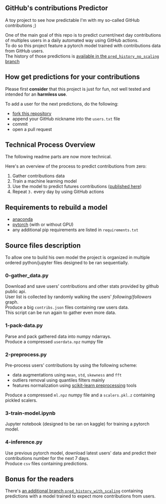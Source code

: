GitHub's contributions Predictor
-----------------
A toy project to see how predictable I'm with my so-called GitHub contributions ;)

One of the main goal of this repo is to predict current/next day contributions of multiples users in a daily automated way using GitHub actions.  
To do so this project feature a pytorch model trained with contributions data from GitHub users.  
The history of those predictions is [available in the `pred_history_no_scaling` branch](https://github.com/maxisoft/github-contributions-predictor/tree/pred_history_no_scaling)

## How get predictions for your contributions
Please first **consider** that this project is just for fun, not well tested and intended for an **harmless use**.

To add a user for the next predictions, do the following:
- [fork this repository](https://github.com/maxisoft/github-contributions-predictor/fork)
- append your GitHub nickname into the `users.txt` file
- commit
- open a pull request

## Technical Process Overview
The following readme parts are now more technical.   

Here's an overview of the process to predict contributions from zero:
1. Gather contributions data
2. Train a machine learning model
3. Use the model to predict futures contributions ([published here](https://github.com/maxisoft/github-contributions-predictor/tree/pred_history_no_scaling))
4. Repeat `3.` every day by using GitHub actions

## Requirements to rebuild a model
- [anaconda](https://www.anaconda.com/products/distribution)
- [pytorch](https://pytorch.org/get-started/locally/) (with or without GPU)
- any additional pip requirements are listed in `requirements.txt`


## Source files description
To allow one to build his own model the project is organized in multiple ordered python/jupyter files designed to be ran sequentially.

### 0-gather_data.py
Download and save users' contributions and other stats provided by github public api.  
User list is collected by randomly walking the users' *following*/*followers* graph.  
Produce a big `contribs.json` files containing raw users data.  
This script can be run again to gather even more data.

### 1-pack-data.py
Parse and pack gathered data into numpy ndarrays.  
Produce a compressed `userdata.npz` numpy file

### 2-preprocess.py
Pre-process users' contributions by using the following scheme:  
- data augmentations using `mean`, `std`, `skewness` and `fft`
- outliers removal using quantiles filters mainly
- features normalization using [scikit-learn preprocessing](https://scikit-learn.org/stable/modules/preprocessing.html) tools

Produce a compressed `ml.npz` numpy file and a `scalers.pkl.z` containing pickled scalers.

### 3-train-model.ipynb
Jupyter notebook (designed to be ran on kaggle) for training a pytorch model.

### 4-inference.py
Use previous pytorch model, download latest users' data and predict their contributions number for the next 7 days.  
Produce `csv` files containing predictions.


## Bonus for the readers
There's [an additional branch `pred_history_with_scaling`](https://github.com/maxisoft/github-contributions-predictor/tree/pred_history_with_scaling) containing predictions with a model trained to expect more contributions from users.